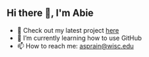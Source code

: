## Hi there 👋, I'm Abie


- 🔭 Check out my latest project [here](https://youtu.be/RzOZ_-lTkhA)
- 🌱 I’m currently learning how to use GitHub
- 📫 How to reach me: asprain@wisc.edu


